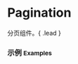 # Pagination

分页组件。{ .lead }

### 示例 <small>Examples</small>

<div class="bs-example">
    <div class="content">
        <div bx-name="components/pagination" bx-options="{
            total: 100,
            cursor: 1,
            limit: 10
        }"></div>
    </div>
</div>
<div class="bs-example">
    <div class="content">
        <div bx-name="components/pagination" data-total="100" data-cursor="1" data-limit="10"></div>
    </div>
</div>